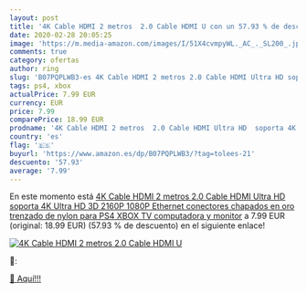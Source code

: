 ```yaml
---
layout: post
title: '4K Cable HDMI 2 metros  2.0 Cable HDMI U con un 57.93 % de descuento'
date: 2020-02-28 20:05:25
image: 'https://m.media-amazon.com/images/I/51X4cvmpyWL._AC_._SL200_.jpg'
comments: true
category: ofertas
author: ring
slug: 'B07PQPLWB3-es 4K Cable HDMI 2 metros 2.0 Cable HDMI Ultra HD soporta 4K...'
tags: ps4, xbox
actualPrice: 7.99 EUR
currency: EUR
price: 7.99
comparePrice: 18.99 EUR
prodname: '4K Cable HDMI 2 metros  2.0 Cable HDMI Ultra HD  soporta 4K Ultra HD  3D  2160P  1080P  Ethernet  conectores chapados en oro trenzado de nylon para PS4  XBOX  TV  computadora y monitor'
country: 'es'
flag: '🇪🇸'
buyurl: 'https://www.amazon.es/dp/B07PQPLWB3/?tag=tolees-21'
descuento: '57.93'
average: '7.99'
---
```


En este momento está [4K Cable HDMI 2 metros  2.0 Cable HDMI Ultra HD  soporta 4K Ultra HD  3D  2160P  1080P  Ethernet  conectores chapados en oro trenzado de nylon para PS4  XBOX  TV  computadora y monitor](https://www.amazon.es/dp/B07PQPLWB3/?tag=tolees-21) a 7.99 EUR (original: 18.99 EUR) (57.93 %  de descuento) en el siguiente enlace!

[![4K Cable HDMI 2 metros  2.0 Cable HDMI U](https://m.media-amazon.com/images/I/51X4cvmpyWL._AC_._SL200_.jpg)](https://www.amazon.es/dp/B07PQPLWB3/?tag=tolees-21)

🔎:


[🛒 Aquí!!!](https://www.amazon.es/dp/B07PQPLWB3/?tag=tolees-21)
